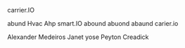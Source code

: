 carrier.IO

abund
Hvac
Ahp
smart.IO
abound
abuond
abaund
carier.io

Alexander Medeiros
Janet yose
Peyton Creadick
